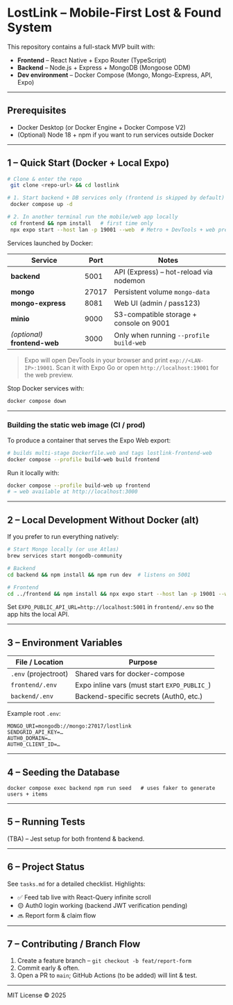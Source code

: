 # LostLink – Mobile-First Lost & Found System

This repository contains a full-stack MVP built with:

* **Frontend** – React Native + Expo Router (TypeScript)
* **Backend** – Node.js + Express + MongoDB (Mongoose ODM)
* **Dev environment** – Docker Compose (Mongo, Mongo-Express, API, Expo)

---

## Prerequisites

* Docker Desktop (or Docker Engine + Docker Compose V2)
* (Optional) Node 18 + npm if you want to run services outside Docker

---

## 1 – Quick Start (Docker + Local Expo)

```bash
# Clone & enter the repo
 git clone <repo-url> && cd lostlink

# 1. Start backend + DB services only (frontend is skipped by default)
 docker compose up -d

# 2. In another terminal run the mobile/web app locally
 cd frontend && npm install   # first time only
 npx expo start --host lan -p 19001 --web  # Metro + DevTools + web preview
```

Services launched by Docker:

| Service            | Port | Notes                                    |
|--------------------|------|------------------------------------------|
| **backend**        | 5001 | API (Express) – hot-reload via nodemon   |
| **mongo**          | 27017| Persistent volume `mongo-data`           |
| **mongo-express**  | 8081 | Web UI (admin / pass123)                 |
| **minio**          | 9000 | S3-compatible storage + console on 9001  |
| *(optional)* **frontend-web** | 3000 | Only when running `--profile build-web` |

> Expo will open DevTools in your browser and print `exp://<LAN-IP>:19001`. Scan it with Expo Go or open `http://localhost:19001` for the web preview.

Stop Docker services with:

```bash
docker compose down
```

---

### Building the static web image (CI / prod)

To produce a container that serves the Expo Web export:

```bash
# builds multi-stage Dockerfile.web and tags lostlink-frontend-web
docker compose --profile build-web build frontend
```

Run it locally with:

```bash
docker compose --profile build-web up frontend
# → web available at http://localhost:3000
```

---

## 2 – Local Development Without Docker (alt)

If you prefer to run everything natively:

```bash
# Start Mongo locally (or use Atlas)
brew services start mongodb-community

# Backend
cd backend && npm install && npm run dev  # listens on 5001

# Frontend
cd ../frontend && npm install && npx expo start --host lan -p 19001 --web
```

Set `EXPO_PUBLIC_API_URL=http://localhost:5001` in `frontend/.env` so the app hits the local API.

---

## 3 – Environment Variables

| File / Location     | Purpose                              |
|---------------------|--------------------------------------|
| `.env` (projectroot)| Shared vars for docker-compose       |
| `frontend/.env`     | Expo inline vars (must start `EXPO_PUBLIC_`) |
| `backend/.env`      | Backend-specific secrets (Auth0, etc.) |

Example root `.env`:

```
MONGO_URI=mongodb://mongo:27017/lostlink
SENDGRID_API_KEY=…
AUTH0_DOMAIN=…
AUTH0_CLIENT_ID=…
```

---

## 4 – Seeding the Database

```
docker compose exec backend npm run seed   # uses faker to generate users + items
```

---

## 5 – Running Tests

(TBA) – Jest setup for both frontend & backend.

---

## 6 – Project Status

See `tasks.md` for a detailed checklist. Highlights:

* ✅ Feed tab live with React-Query infinite scroll
* 🟡 Auth0 login working (backend JWT verification pending)
* 🔜 Report form & claim flow

---

## 7 – Contributing / Branch Flow

1. Create a feature branch – `git checkout -b feat/report-form`
2. Commit early & often.
3. Open a PR to `main`; GitHub Actions (to be added) will lint & test.

---

MIT License © 2025 